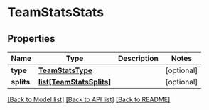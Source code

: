 # TeamStatsStats

## Properties
Name | Type | Description | Notes
------------ | ------------- | ------------- | -------------
**type** | [**TeamStatsType**](TeamStatsType.md) |  | [optional] 
**splits** | [**list[TeamStatsSplits]**](TeamStatsSplits.md) |  | [optional] 

[[Back to Model list]](../README.md#documentation-for-models) [[Back to API list]](../README.md#documentation-for-api-endpoints) [[Back to README]](../README.md)


